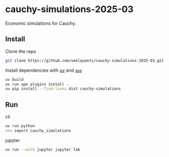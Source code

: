 # cauchy-simulations-2025-03

Economic simulations for Cauchy.

## Install

Clone the repo

```sh
git clone https://github.com/smolquants/cauchy-simulations-2025-03.git
```

Install dependencies with [uv](https://github.com/astral-sh/uv) and [`ape`](https://github.com/ApeWorX/ape)

```sh
uv build
uv run ape plugins install .
uv pip install --find-links dist cauchy-simulations
```

## Run

cli

```sh
uv run python
>>> import cauchy_simulations
```

jupyter

```sh
uv run --with jupyter jupyter lab
```
